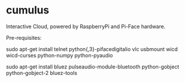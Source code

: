 cumulus
=======

Interactive Cloud, powered by RaspberryPi and Pi-Face hardware.

Pre-requisites:

sudo apt-get install telnet python{,3}-pifacedigitalio vlc usbmount wicd wicd-curses python-numpy python-pyaudio

sudo apt-get install bluez pulseaudio-module-bluetooth python-gobject python-gobject-2 bluez-tools